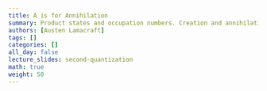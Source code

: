 ```yaml
---
title: A is for Annihilation
summary: Product states and occupation numbers. Creation and annihilation operators. The case of fermions. Representation of operators.
authors: [Austen Lamacraft]
tags: []
categories: []
all_day: false
lecture_slides: second-quantization
math: true
weight: 50
---
```


<script src="https://giscus-one.vercel.app/client.js"
        data-repo="AustenLamacraft/dooftown"
        data-repo-id="MDEwOlJlcG9zaXRvcnkyMDcyOTM3MTQ="
        data-category="Announcements"
        data-category-id="DIC_kwDODFsNEs4B_-r4"
        data-mapping="pathname"
        data-reactions-enabled="1"
        data-emit-metadata="0"
        data-theme="light"
        data-lang="en"
        crossorigin="anonymous"
        async>
</script>